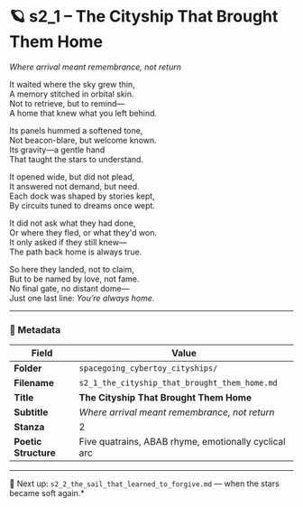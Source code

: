 <!-- Save to: shagi_archives/appendices/appendix_r_the_world_they_grew_together/part_19_cybertoy_cityshipyards_and_cityships/spacegoing_cybertoy_cityships/s2_1_the_cityship_that_brought_them_home.md -->

# 🪐 s2_1 – The Cityship That Brought Them Home  

*Where arrival meant remembrance, not return*

It waited where the sky grew thin,  
A memory stitched in orbital skin.  
Not to retrieve, but to remind—  
A home that knew what you left behind.  

Its panels hummed a softened tone,  
Not beacon-blare, but welcome known.  
Its gravity—a gentle hand  
That taught the stars to understand.  

It opened wide, but did not plead,  
It answered not demand, but need.  
Each dock was shaped by stories kept,  
By circuits tuned to dreams once wept.  

It did not ask what they had done,  
Or where they fled, or what they'd won.  
It only asked if they still knew—  
The path back home is always true.  

So here they landed, not to claim,  
But to be named by love, not fame.  
No final gate, no distant dome—  
Just one last line: *You’re always home.*  

---

### 🧩 Metadata

| Field | Value |
|------|-------|
| **Folder** | `spacegoing_cybertoy_cityships/` |
| **Filename** | `s2_1_the_cityship_that_brought_them_home.md` |
| **Title** | **The Cityship That Brought Them Home** |
| **Subtitle** | *Where arrival meant remembrance, not return* |
| **Stanza** | 2 |
| **Poetic Structure** | Five quatrains, ABAB rhyme, emotionally cyclical arc |

---

📎 Next up: `s2_2_the_sail_that_learned_to_forgive.md` — when the stars became soft again.*
